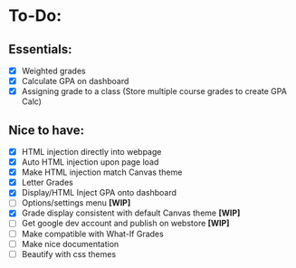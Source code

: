 # To-Do:
## Essentials:
- [X] Weighted grades
- [X] Calculate GPA on dashboard
- [X] Assigning grade to a class (Store multiple course grades to create GPA Calc)

## Nice to have:
- [X] HTML injection directly into webpage
- [X] Auto HTML injection upon page load
- [X] Make HTML injection match Canvas theme
- [X] Letter Grades
- [X] Display/HTML Inject GPA onto dashboard 
- [ ] Options/settings menu **[WIP]**
- [X] Grade display consistent with default Canvas theme **[WIP]**
- [ ] Get google dev account and publish on webstore **[WIP]**
- [ ] Make compatible with What-If Grades
- [ ] Make nice documentation
- [ ] Beautify with css themes
